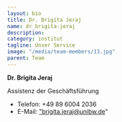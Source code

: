 ```yaml
---
layout: bio
title: Dr. Brigita Jeraj
name: dr_brigita-jeraj
description: 
category: institut
tagline: Unser Service
image: "/media/team-members/13.jpg"
parent: Team
---
```


**Dr. Brigita Jeraj**

Assistenz der Geschäftsführung

- Telefon:  +49 89 6004 2036
- E-Mail:  <a href="brigita.jeraj@unibw.de">"brigita.jeraj@unibw.de"</a>

